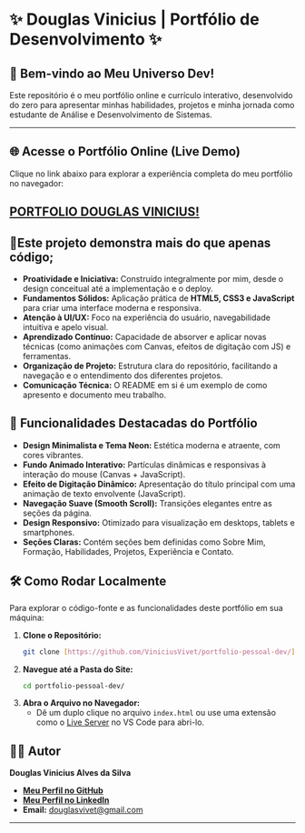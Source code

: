 # ✨ Douglas Vinicius | Portfólio de Desenvolvimento ✨

## 🚀 Bem-vindo ao Meu Universo Dev!

Este repositório é o meu portfólio online e currículo interativo, desenvolvido do zero para apresentar minhas habilidades, projetos e minha jornada como estudante de Análise e Desenvolvimento de Sistemas.

---

## 🌐 Acesse o Portfólio Online (Live Demo)

Clique no link abaixo para explorar a experiência completa do meu portfólio no navegador:

[**PORTFOLIO DOUGLAS VINICIUS!**](https://ViniciusVivet.github.io/portfolio-pessoal-dev/)
---

## 🎯Este projeto demonstra mais do que apenas código;

* **Proatividade e Iniciativa:** Construído integralmente por mim, desde o design conceitual até a implementação e o deploy.
* **Fundamentos Sólidos:** Aplicação prática de **HTML5, CSS3 e JavaScript** para criar uma interface moderna e responsiva.
* **Atenção à UI/UX:** Foco na experiência do usuário, navegabilidade intuitiva e apelo visual.
* **Aprendizado Contínuo:** Capacidade de absorver e aplicar novas técnicas (como animações com Canvas, efeitos de digitação com JS) e ferramentas.
* **Organização de Projeto:** Estrutura clara do repositório, facilitando a navegação e o entendimento dos diferentes projetos.
* **Comunicação Técnica:** O README em si é um exemplo de como apresento e documento meu trabalho.

## 🌟 Funcionalidades Destacadas do Portfólio

* **Design Minimalista e Tema Neon:** Estética moderna e atraente, com cores vibrantes.
* **Fundo Animado Interativo:** Partículas dinâmicas e responsivas à interação do mouse (Canvas + JavaScript).
* **Efeito de Digitação Dinâmico:** Apresentação do título principal com uma animação de texto envolvente (JavaScript).
* **Navegação Suave (Smooth Scroll):** Transições elegantes entre as seções da página.
* **Design Responsivo:** Otimizado para visualização em desktops, tablets e smartphones.
* **Seções Claras:** Contém seções bem definidas como Sobre Mim, Formação, Habilidades, Projetos, Experiência e Contato.

## 🛠️ Como Rodar Localmente

Para explorar o código-fonte e as funcionalidades deste portfólio em sua máquina:

1.  **Clone o Repositório:**
    ```bash
    git clone [https://github.com/ViniciusVivet/portfolio-pessoal-dev/](https://github.com/ViniciusVivet/portfolio-pessoal-dev/)
    ```
2.  **Navegue até a Pasta do Site:**
    ```bash
    cd portfolio-pessoal-dev/
    ```
3.  **Abra o Arquivo no Navegador:**
    * Dê um duplo clique no arquivo `index.html` ou use uma extensão como o [Live Server](https://marketplace.visualstudio.com/items?itemName=ritwickdey.LiveServer) no VS Code para abri-lo.

## 🧑‍💻 Autor

**Douglas Vinicius Alves da Silva**
* [**Meu Perfil no GitHub**](https://github.com/ViniciusVivet)
* [**Meu Perfil no LinkedIn**](https://www.linkedin.com/in/vivetsp/)
* **Email:** [douglasvivet@gmail.com](mailto:douglasvivet@gmail.com)

---

